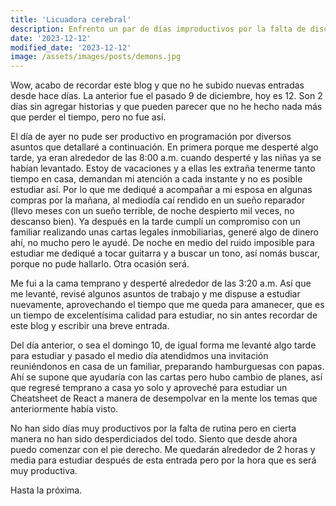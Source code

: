 ```yaml
---
title: 'Licuadora cerebral'
description: Enfrento un par de días improductivos por la falta de disciplina y establecer una rutina.
date: '2023-12-12'
modified_date: '2023-12-12'
image: /assets/images/posts/demons.jpg
---
```


Wow, acabo de recordar este blog y que no he subido nuevas entradas desde hace días. La anterior fue el pasado 9 de diciembre, hoy es 12. Son 2 días sin agregar historias y que pueden parecer que no he hecho nada más que perder el tiempo, pero no fue así.

El día de ayer no pude ser productivo en programación por diversos asuntos que detallaré a continuación. En primera porque me desperté algo tarde, ya eran alrededor de las 8:00 a.m. cuando desperté y las niñas ya se habían levantado. Estoy de vacaciones y a ellas les extraña tenerme tanto tiempo en casa, demandan mi atención a cada instante y no es posible estudiar así. Por lo que me dediqué a acompañar a mi esposa en algunas compras por la mañana, al mediodía caí rendido en un sueño reparador (llevo meses con un sueño terrible, de noche despierto mil veces, no descanso bien). Ya después en la tarde cumplí un compromiso con un familiar realizando unas cartas legales inmobiliarias, generé algo de dinero ahí, no mucho pero le ayudé. De noche en medio del ruido imposible para estudiar me dediqué a tocar guitarra y a buscar un tono, así nomás buscar, porque no pude hallarlo. Otra ocasión será.

Me fui a la cama temprano y desperté alrededor de las 3:20 a.m. Así que me levanté, revisé algunos asuntos de trabajo y me dispuse a estudiar nuevamente, aprovechando el tiempo que me queda para amanecer, que es un tiempo de excelentísima calidad para estudiar, no sin antes recordar de este blog y escribir una breve entrada.

Del día anterior, o sea el domingo 10, de igual forma me levanté algo tarde para estudiar y pasado el medio día atendidmos una invitación reuniéndonos en casa de un familiar, preparando hamburguesas con papas. Ahí se supone que ayudaría con las cartas pero hubo cambio de planes, así que regresé temprano a casa yo solo y aproveché para estudiar un Cheatsheet de React a manera de desempolvar en la mente los temas que anteriormente había visto.

No han sido días muy productivos por la falta de rutina pero en cierta manera no han sido desperdiciados del todo. Siento que desde ahora puedo comenzar con el pie derecho. Me quedarán alrededor de 2 horas y media para estudiar después de esta entrada pero por la hora que es será muy productiva.

Hasta la próxima.